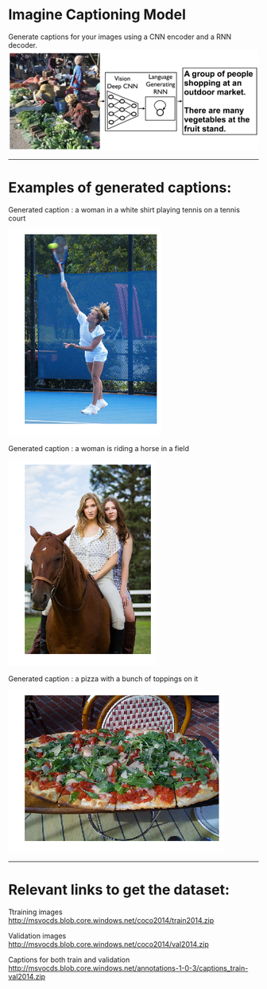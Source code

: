 # Imagine Captioning Model 

Generate captions for your images using a CNN encoder and a RNN decoder.
![Screenshot](encoder_decoder.png)

----
# Examples of generated captions:

Generated caption : a woman in a white shirt playing tennis on a tennis court

![Screenshot](1.png)

Generated caption : a woman is riding a horse in a field

![Screenshot](2.png)

Generated caption : a pizza with a bunch of toppings on it

![Screenshot](3.png)


-----
# Relevant links to get the dataset:

Ttraining images http://msvocds.blob.core.windows.net/coco2014/train2014.zip

Validation images http://msvocds.blob.core.windows.net/coco2014/val2014.zip

Captions for both train and validation http://msvocds.blob.core.windows.net/annotations-1-0-3/captions_train-val2014.zip
